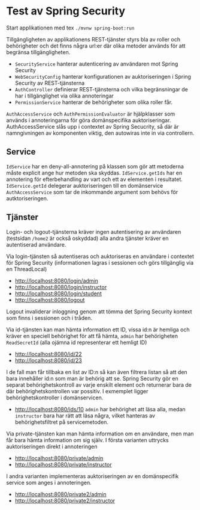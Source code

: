 # Test av Spring Security

Start applikationen med tex `./mvnw spring-boot:run`

Tillgängligheten av applikationens REST-tjänster styrs bla av roller och behörigheter och det finns några url:er där
olika metoder används för att begränsa tillgängligheten.

* `SecurityService` hanterar autenticering av användaren mot Spring Security
* `WebSecurityConfig` hanterar konfigurationen av auktoriseringen i Spring Security av REST-tjänsterna
* `AuthController` definierar REST-tjänsterna och vilka begränsningar de har i tillgänglighet via olika annoteringar
* `PermissionService` hanterar de behörigheter som olika roller får.

`AuthAccessService` och `AuthPermissionEvaluator` är hjälpklasser som används i annoteringarna för göra 
domänspecifika auktoriseringar. AuthAccessService slås upp i contextet av Spring Secucrity, så där är 
namngivningen av komponenten viktig, den autowiras inte in via controllern.

## Service
`IdService` har en deny-all-annotering på klassen som gör att metoderna måste explicit ange hur metoden 
ska skyddas. `IdService.getIds` har en annotering för efterbehandling av vart och ett av elementen i 
resultatet. `IdService.getId` delegerar auktoriseringen till en domänservice `AuthAccessService` som tar 
de inkommande argument som behövs för autktoriseringen.

## Tjänster
Login- och logout-tjänsterna kräver ingen autentisering av användaren (testsidan `/home2` är också oskyddad)
alla andra tjänster kräver en autentiserad användare.

Via login-tjänsten så autentiseras och auktoriseras en användare i contextet för Spring Security 
(informationen lagras i sessionen och görs tillgänglig via en ThreadLocal)
* [http://localhost:8080/login/admin](`http://localhost:8080/login/admin`)
* [http://localhost:8080/login/instructor](`http://localhost:8080/login/instructor`)
* [http://localhost:8080/login/student](`http://localhost:8080/login/student`)
* [http://localhost:8080/logout](`http://localhost:8080/logout`)

Logout invaliderar inloggning genom att tömma det Spring Security kontext som finns i sessionen och i tråden.

Via id-tjänsten kan man hämta information ett ID, vissa id:n är hemliga och kräver en speciell behörighet 
för att få hämta, `admin` har behörigheten `ReadSecretId` (alla ojämna id representerar ett hemligt ID)
* [http://localhost:8080/id/22](`http://localhost:8080/id/22`)
* [http://localhost:8080/id/23](`http://localhost:8080/id/23`)

I de fall man får tillbaka en list av ID:n så kan även filtrera listan så att den bara innehåller id:n som man är
behörig att se. Spring Security gör en separat behörighetskontroll av varje enskilt element och returnerar bara 
de där behörighetskontrollen var possitiv. I exmemplet ligger behörighetskontroller i domänservicen.
* [http://localhost:8080/ids/10](`http://localhost:8080/ids/10`)
`admin` har behörighet att läsa alla, medan `instructor` bara har rätt att läsa några, vilket hanteras av
behörighetsfiltret på servicemetoden.

Via private-tjänsten kan man hämta information om en användare, men man får bara hämta information om sig själv.
I första varianten uttrycks auktoriseringen direkt i annoteringen
* [http://localhost:8080/private/admin](`http://localhost:8080/private/admin`)
* [http://localhost:8080/private/instructor](`http://localhost:8080/private/instructor`)

I andra varianten implementeras auktoriseringen av en domänspecifik service som anges i annoteringen.
* [http://localhost:8080/private2/admin](`http://localhost:8080/private2/admin`)
* [http://localhost:8080/private2/instructor](`http://localhost:8080/private2/instructor`)




